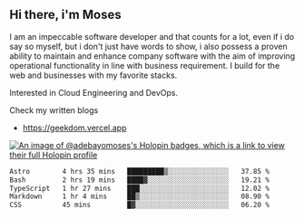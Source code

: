 ## Hi there, i'm Moses

I am an impeccable software developer and that counts for a lot, even if i do say so myself, but i don't just have words to show, i also possess a proven ability to maintain and enhance company software with the aim of improving operational functionality in line with business requirement. I build for the web and businesses with my favorite stacks.

Interested in Cloud Engineering and DevOps.

Check my written blogs
- https://geekdom.vercel.app

[![An image of @adebayomoses's Holopin badges, which is a link to view their full Holopin profile](https://holopin.me/adebayomoses)](https://holopin.io/@adebayomoses)

<!--START_SECTION:waka-->

```txt
Astro        4 hrs 35 mins   █████████▒░░░░░░░░░░░░░░░   37.85 %
Bash         2 hrs 19 mins   ████▓░░░░░░░░░░░░░░░░░░░░   19.21 %
TypeScript   1 hr 27 mins    ███░░░░░░░░░░░░░░░░░░░░░░   12.02 %
Markdown     1 hr 4 mins     ██▒░░░░░░░░░░░░░░░░░░░░░░   08.90 %
CSS          45 mins         █▓░░░░░░░░░░░░░░░░░░░░░░░   06.20 %
```

<!--END_SECTION:waka-->
